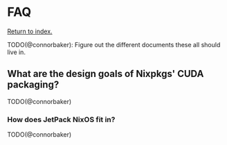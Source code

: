 # FAQ

[Return to index.](../README.md)

TODO(@connorbaker): Figure out the different documents these all should live in.

## What are the design goals of Nixpkgs' CUDA packaging?

TODO(@connorbaker)

### How does JetPack NixOS fit in?

TODO(@connorbaker)
